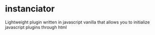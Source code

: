 # instanciator
Lightweight plugin written in javascript vanilla that allows you to initialize javascript plugins through html
